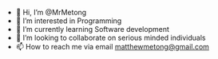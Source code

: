 - 👋 Hi, I’m @MrMetong
- 👀 I’m interested in Programming
- 🌱 I’m currently learning Software development
- 💞️ I’m looking to collaborate on serious minded individuals
- 📫 How to reach me via email matthewmetong@gmail.com

<!---
MrMetong/MrMetong is a ✨ special ✨ repository because its `README.md` (this file) appears on your GitHub profile.
You can click the Preview link to take a look at your changes.
--->
